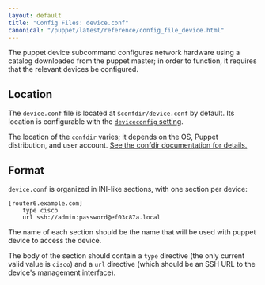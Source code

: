 ```yaml
---
layout: default
title: "Config Files: device.conf"
canonical: "/puppet/latest/reference/config_file_device.html"
---
```


[deviceconfig]: /references/3.5.latest/configuration.html#deviceconfig

The puppet device subcommand configures network hardware using a catalog downloaded from the puppet master; in order to function, it requires that the relevant devices be configured.

## Location

The `device.conf` file is located at `$confdir/device.conf` by default. Its location is configurable with the [`deviceconfig` setting][deviceconfig].

The location of the `confdir` varies; it depends on the OS, Puppet distribution, and user account. [See the confdir documentation for details.][confdir]

[confdir]: ./dirs_confdir.html

## Format

`device.conf` is organized in INI-like sections, with one section per device:

    [router6.example.com]
        type cisco
        url ssh://admin:password@ef03c87a.local

The name of each section should be the name that will be used with puppet device to access the device.

The body of the section should contain a `type` directive (the only current valid value is `cisco`) and a `url` directive (which should be an SSH URL to the device's management interface).

